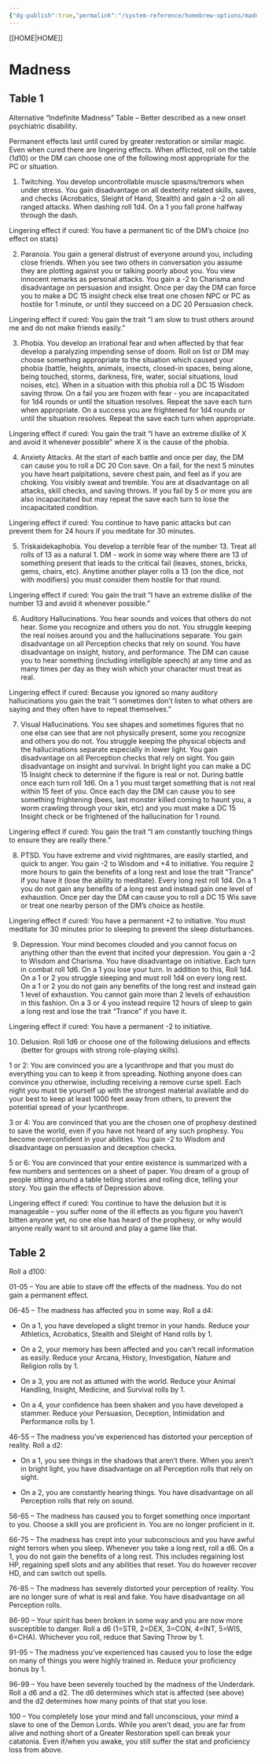 ```yaml
---
{"dg-publish":true,"permalink":"/system-reference/homebrew-options/madness/","dgHomeLink":true,"dgPassFrontmatter":true}
---
```


[[HOME|HOME]]
# Madness
## Table 1
Alternative “Indefinite Madness” Table – Better described as a new onset psychiatric disability.

Permanent effects last until cured by greater restoration or similar magic. Even when cured there are lingering effects. When afflicted, roll on the table (1d10) or the DM can choose one of the following most appropriate for the PC or situation.

1.  Twitching. You develop uncontrollable muscle spasms/tremors when under stress. You gain disadvantage on all dexterity related skills, saves, and checks (Acrobatics, Sleight of Hand, Stealth) and gain a -2 on all ranged attacks. When dashing roll 1d4. On a 1 you fall prone halfway through the dash.

Lingering effect if cured: You have a permanent tic of the DM’s choice (no effect on stats)

2. Paranoia. You gain a general distrust of everyone around you, including close friends. When you see two others in conversation you assume they are plotting against you or talking poorly about you. You view innocent remarks as personal attacks. You gain a -2 to Charisma and disadvantage on persuasion and insight. Once per day the DM can force you to make a DC 15 insight check else treat one chosen NPC or PC as hostile for 1 minute, or until they succeed on a DC 20 Persuasion check.

Lingering effect if cured: You gain the trait “I am slow to trust others around me and do not make friends easily.”

3. Phobia. You develop an irrational fear and when affected by that fear develop a paralyzing impending sense of doom. Roll on list or DM may choose something appropriate to the situation which caused your phobia (battle, heights, animals, insects, closed-in spaces, being alone, being touched, storms, darkness, fire, water, social situations, loud noises, etc). When in a situation with this phobia roll a DC 15 Wisdom saving throw. On a fail you are frozen with fear - you are incapacitated for 1d4 rounds or until the situation resolves. Repeat the save each turn when appropriate. On a success you are frightened for 1d4 rounds or until the situation resolves. Repeat the save each turn when appropriate.

Lingering effect if cured: You gain the trait “I have an extreme dislike of X and avoid it whenever possible” where X is the cause of the phobia.

4. Anxiety Attacks. At the start of each battle and once per day, the DM can cause you to roll a DC 20 Con save. On a fail, for the next 5 minutes you have heart palpitations, severe chest pain, and feel as if you are choking. You visibly sweat and tremble. You are at disadvantage on all attacks, skill checks, and saving throws. If you fail by 5 or more you are also incapacitated but may repeat the save each turn to lose the incapacitated condition.

Lingering effect if cured: You continue to have panic attacks but can prevent them for 24 hours if you meditate for 30 minutes.

5. Triskaidekaphobia. You develop a terrible fear of the number 13. Treat all rolls of 13 as a natural 1. DM - work in some way where there are 13 of something present that leads to the critical fail (leaves, stones, bricks, gems, chairs, etc). Anytime another player rolls a 13 (on the dice, not with modifiers) you must consider them hostile for that round.

Lingering effect if cured: You gain the trait “I have an extreme dislike of the number 13 and avoid it whenever possible.”

6. Auditory Hallucinations. You hear sounds and voices that others do not hear. Some you recognize and others you do not. You struggle keeping the real noises around you and the hallucinations separate. You gain disadvantage on all Perception checks that rely on sound. You have disadvantage on insight, history, and performance. The DM can cause you to hear something (including intelligible speech) at any time and as many times per day as they wish which your character must treat as real.

Lingering effect if cured: Because you ignored so many auditory hallucinations you gain the trait “I sometimes don’t listen to what others are saying and they often have to repeat themselves.”

7. Visual Hallucinations. You see shapes and sometimes figures that no one else can see that are not physically present, some you recognize and others you do not. You struggle keeping the physical objects and the hallucinations separate especially in lower light. You gain disadvantage on all Perception checks that rely on sight. You gain disadvantage on insight and survival. In bright light you can make a DC 15 Insight check to determine if the figure is real or not. During battle once each turn roll 1d6. On a 1 you must target something that is not real within 15 feet of you. Once each day the DM can cause you to see something frightening (bees, last monster killed coming to haunt you, a worm crawling through your skin, etc) and you must make a DC 15 Insight check or be frightened of the hallucination for 1 round.

Lingering effect if cured: You gain the trait “I am constantly touching things to ensure they are really there.”

8. PTSD. You have extreme and vivid nightmares, are easily startled, and quick to anger. You gain -2 to Wisdom and +4 to initiative. You require 2 more hours to gain the benefits of a long rest and lose the trait “Trance” if you have it (lose the ability to meditate). Every long rest roll 1d4. On a 1 you do not gain any benefits of a long rest and instead gain one level of exhaustion. Once per day the DM can cause you to roll a DC 15 Wis save or treat one nearby person of the DM’s choice as hostile.

Lingering effect if cured: You have a permanent +2 to initiative. You must meditate for 30 minutes prior to sleeping to prevent the sleep disturbances.

9. Depression. Your mind becomes clouded and you cannot focus on anything other than the event that incited your depression. You gain a -2 to Wisdom and Charisma. You have disadvantage on initiative. Each turn in combat roll 1d6. On a 1 you lose your turn. In addition to this, Roll 1d4. On a 1 or 2 you struggle sleeping and must roll 1d4 on every long rest. On a 1 or 2 you do not gain any benefits of the long rest and instead gain 1 level of exhaustion. You cannot gain more than 2 levels of exhaustion in this fashion. On a 3 or 4 you instead require 12 hours of sleep to gain a long rest and lose the trait “Trance” if you have it.

Lingering effect if cured: You have a permanent -2 to initiative.

10. Delusion. Roll 1d6 or choose one of the following delusions and effects (better for groups with strong role-playing skills).

1 or 2: You are convinced you are a lycanthrope and that you must do everything you can to keep it from spreading. Nothing anyone does can convince you otherwise, including receiving a remove curse spell. Each night you must tie yourself up with the strongest material available and do your best to keep at least 1000 feet away from others, to prevent the potential spread of your lycanthrope.

3 or 4: You are convinced that you are the chosen one of prophesy destined to save the world, even if you have not heard of any such prophesy. You become overconfident in your abilities. You gain -2 to Wisdom and disadvantage on persuasion and deception checks.

5 or 6: You are convinced that your entire existence is summarized with a few numbers and sentences on a sheet of paper. You dream of a group of people sitting around a table telling stories and rolling dice, telling your story. You gain the effects of Depression above.

Lingering effect if cured: You continue to have the delusion but it is manageable – you suffer none of the ill effects as you figure you haven’t bitten anyone yet, no one else has heard of the prophesy, or why would anyone really want to sit around and play a game like that.

## Table 2
Roll a d100:

01-05 – You are able to stave off the effects of the madness. You do not gain a permanent effect.

06-45 – The madness has affected you in some way. Roll a d4:

-   On a 1, you have developed a slight tremor in your hands. Reduce your Athletics, Acrobatics, Stealth and Sleight of Hand rolls by 1.
    
-   On a 2, your memory has been affected and you can’t recall information as easily. Reduce your Arcana, History, Investigation, Nature and Religion rolls by 1.
    
-   On a 3, you are not as attuned with the world. Reduce your Animal Handling, Insight, Medicine, and Survival rolls by 1.
    
-   On a 4, your confidence has been shaken and you have developed a stammer. Reduce your Persuasion, Deception, Intimidation and Performance rolls by 1.
    

46-55 – The madness you’ve experienced has distorted your perception of reality. Roll a d2:

-   On a 1, you see things in the shadows that aren’t there. When you aren’t in bright light, you have disadvantage on all Perception rolls that rely on sight.
    
-   On a 2, you are constantly hearing things. You have disadvantage on all Perception rolls that rely on sound.
    

56-65 – The madness has caused you to forget something once important to you. Choose a skill you are proficient in. You are no longer proficient in it.

66-75 – The madness has crept into your subconscious and you have awful night terrors when you sleep. Whenever you take a long rest, roll a d6. On a 1, you do not gain the benefits of a long rest. This includes regaining lost HP, regaining spell slots and any abilities that reset. You do however recover HD, and can switch out spells.

76-85 – The madness has severely distorted your perception of reality. You are no longer sure of what is real and fake. You have disadvantage on all Perception rolls.

86-90 – Your spirit has been broken in some way and you are now more susceptible to danger. Roll a d6 (1=STR, 2=DEX, 3=CON, 4=INT, 5=WIS, 6=CHA). Whichever you roll, reduce that Saving Throw by 1.

91-95 – The madness you’ve experienced has caused you to lose the edge on many of things you were highly trained in. Reduce your proficiency bonus by 1.

96-99 – You have been severely touched by the madness of the Underdark. Roll a d6 and a d2. The d6 determines which stat is affected (see above) and the d2 determines how many points of that stat you lose.

100 – You completely lose your mind and fall unconscious, your mind a slave to one of the Demon Lords. While you aren’t dead, you are far from alive and nothing short of a Greater Restoration spell can break your catatonia. Even if/when you awake, you still suffer the stat and proficiency loss from above.